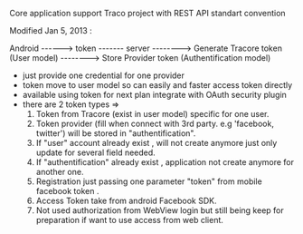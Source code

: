 Core application support Traco project with REST API standart convention

Modified Jan 5, 2013 :

                       
Android  ------> token ------- server --------> Generate Tracore token (User model) 
                                      --------> Store Provider token   (Authentification model) 
                                  


* just provide one credential for one provider
* token move to user model so can easily and faster access token directly
* available using token for next plan integrate with OAuth security plugin
* there are 2 token types => 
    1. Token from Tracore (exist in user model) specific for one user.
    2. Token provider (fill when connect with 3rd party.    e.g 'facebook, twitter') will be stored in "authentification".
    3. If "user" account already exist , will not create anymore just only update for several field needed.
    4. If "authentification" already exist , application not create anymore for another one.
    5. Registration just passing one parameter "token" from mobile facebook token .
    6. Access Token take from android Facebook SDK.
    7. Not used authorization from WebView login but still being keep for preparation if want to use access from web client.

